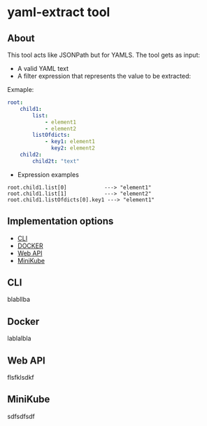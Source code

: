 # yaml-extract tool

## About
This tool acts like JSONPath but for YAMLS.
The tool gets as input:
* A valid YAML text
* A filter expression that represents the value to be extracted:

Exmaple:

```yaml
root:
    child1:
        list:
            - element1
            - element2
        listOfdicts:
            - key1: element1
              key2: element2
    child2:
        child2t: "text"
```
* Expression examples

```shell
root.child1.list[0]            ---> "element1"
root.child1.list[1]            ---> "element2"
root.child1.listOfdicts[0].key1 ---> "element1"
```

## Implementation options
* [CLI](#cli)
* [DOCKER](#docker)
* [Web API](#web-api)
* [MiniKube](#minikube)

## CLI
blabllba

## Docker
lablalbla

## Web API
flsfklsdkf

## MiniKube
sdfsdfsdf